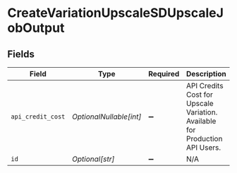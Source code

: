 # CreateVariationUpscaleSDUpscaleJobOutput


## Fields

| Field                                                                       | Type                                                                        | Required                                                                    | Description                                                                 |
| --------------------------------------------------------------------------- | --------------------------------------------------------------------------- | --------------------------------------------------------------------------- | --------------------------------------------------------------------------- |
| `api_credit_cost`                                                           | *OptionalNullable[int]*                                                     | :heavy_minus_sign:                                                          | API Credits Cost for Upscale Variation. Available for Production API Users. |
| `id`                                                                        | *Optional[str]*                                                             | :heavy_minus_sign:                                                          | N/A                                                                         |